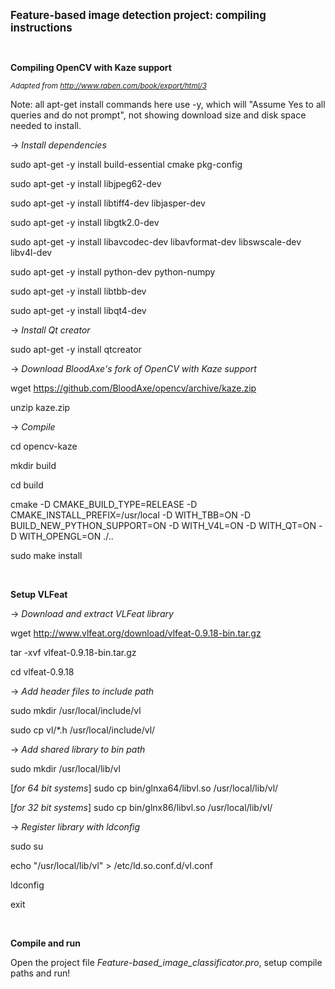 <big>**Feature-based image detection project: compiling instructions**</big>

<br />

**Compiling OpenCV with Kaze support**

*<small>Adapted from <a href="http://www.raben.com/book/export/html/3" target="_blank">http://www.raben.com/book/export/html/3</a></small>*

Note: all apt-get install commands here use -y, which will "Assume Yes to all queries and do not prompt", not showing  download size and disk space needed to install.

&rarr; *Install dependencies*

sudo apt-get -y install build-essential cmake pkg-config

sudo apt-get -y install libjpeg62-dev

sudo apt-get -y install libtiff4-dev libjasper-dev

sudo apt-get -y install libgtk2.0-dev

sudo apt-get -y install libavcodec-dev libavformat-dev libswscale-dev libv4l-dev

sudo apt-get -y install python-dev python-numpy

sudo apt-get -y install libtbb-dev

sudo apt-get -y install libqt4-dev

&rarr; *Install Qt creator*

sudo apt-get -y install qtcreator

&rarr; *Download BloodAxe's fork of OpenCV with Kaze support*

wget https://github.com/BloodAxe/opencv/archive/kaze.zip

unzip kaze.zip

&rarr; *Compile*

cd opencv-kaze

mkdir build

cd build

cmake -D CMAKE_BUILD_TYPE=RELEASE -D CMAKE_INSTALL_PREFIX=/usr/local -D WITH_TBB=ON -D BUILD_NEW_PYTHON_SUPPORT=ON -D WITH_V4L=ON -D WITH_QT=ON -D WITH_OPENGL=ON ./..
    
sudo make install

<br/>

**Setup VLFeat**

&rarr; *Download and extract VLFeat library*

wget http://www.vlfeat.org/download/vlfeat-0.9.18-bin.tar.gz

tar -xvf vlfeat-0.9.18-bin.tar.gz

cd vlfeat-0.9.18

&rarr; *Add header files to include path*

sudo mkdir /usr/local/include/vl	

sudo cp vl/*.h /usr/local/include/vl/

&rarr; *Add shared library to bin path*

sudo mkdir /usr/local/lib/vl

[*for 64 bit systems*]
	sudo cp bin/glnxa64/libvl.so /usr/local/lib/vl/
	
[*for 32 bit systems*] 
	sudo cp bin/glnx86/libvl.so /usr/local/lib/vl/

&rarr; *Register library with ldconfig*

sudo su

echo "/usr/local/lib/vl" > /etc/ld.so.conf.d/vl.conf

ldconfig

exit

<br/>

**Compile and run**

Open the project file *Feature-based_image_classificator.pro*, setup compile paths and run!

<br/>






